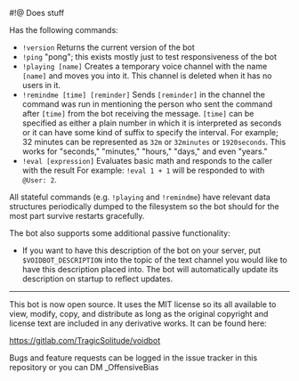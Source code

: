 #!@
Does stuff

Has the following commands:
- `!version` Returns the current version of the bot
- `!ping` "pong"; this exists mostly just to test responsiveness of the bot
- `!playing [name]` Creates a temporary voice channel with the name `[name]` and
moves you into it. This channel is deleted when it has no users in it.
- `!remindme [time] [reminder]` Sends `[reminder]` in the channel the command
was run in mentioning the person who sent the command after `[time]` from the
bot receiving the message. `[time]` can be specified as either a plain number in
which it is interpreted as seconds or it can have some kind of suffix to specify
the interval. For example; 32 minutes can be represented as `32m` or `32minutes`
or `1920seconds`. This works for "seconds," "minutes," "hours," "days," and even
"years."
- `!eval [expression]` Evaluates basic math and responds to the caller with the
result For example: `!eval 1 + 1` will be responded to with `@User: 2`.

All stateful commands (e.g. `!playing` and `!remindme`) have relevant data
structures periodically dumped to the filesystem so the bot should for the most
part survive restarts gracefully.

The bot also supports some additional passive functionality:
- If you want to have this description of the bot on your server, put
`$VOIDBOT_DESCRIPTION` into the topic of the text channel you would like to have
this description placed into. The bot will automatically update its description
on startup to reflect updates.

---

This bot is now open source. It uses the MIT license so its all available to
view, modify, copy, and distribute as long as the original copyright and license
text are included in any derivative works. It can be found here:

https://gitlab.com/TragicSolitude/voidbot

Bugs and feature requests can be logged in the issue tracker in this repository
or you can DM _OffensiveBias

